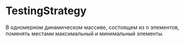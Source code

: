 # TestingStrategy
В одномерном динамическом массиве, состоящем из n элементов, поменять местами максимальный и минимальный элементы.
